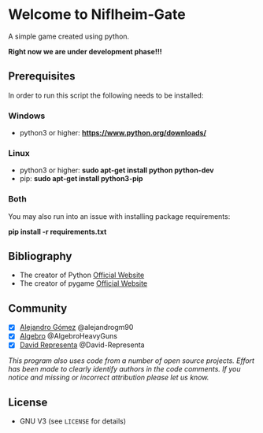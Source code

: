 # Welcome to Niflheim-Gate #

A simple game created using python.

__Right now we are under development phase!!!__

## Prerequisites ##
In order to run this script the following needs to be installed:

### Windows ###
 - python3 or higher: __https://www.python.org/downloads/__

### Linux ###
 - python3 or higher: __sudo apt-get install python python-dev__
 - pip: __sudo apt-get install python3-pip__

### Both ###
You may also run into an issue with installing package requirements:

__pip install -r requirements.txt__


## Bibliography ##
- The creator of Python [Official Website](https://www.python.org)
- The creator of pygame [Official Website](https://www.pygame.org)


## Community ##
- [x] [Alejandro Gómez](https://github.com/alejandrogm90) @alejandrogm90
- [x] [Algebro](https://github.com/AlgebroHeavyGuns) @AlgebroHeavyGuns
- [x] [David Representa](https://github.com/David-Representa) @David-Representa

*This program also uses code from a number of open source projects. Effort has been made to clearly identify authors in the code comments. If you notice and missing or incorrect attribution please let us know.*


## License ##
* GNU V3 (see `LICENSE` for details)
